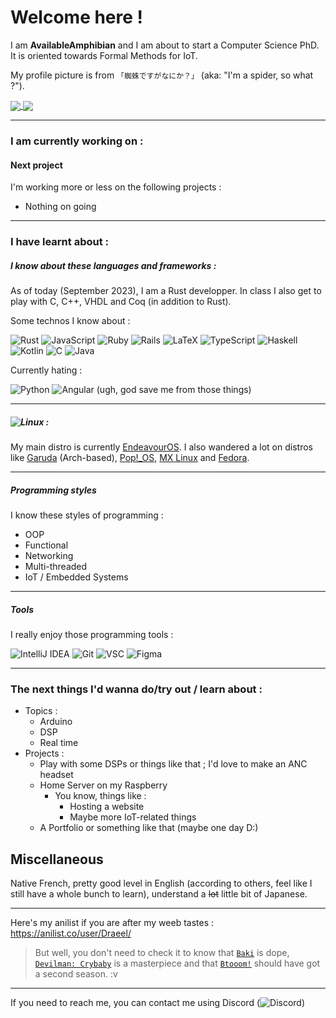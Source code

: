 # Welcome here !
I am **AvailableAmphibian** and I am about to start a Computer Science PhD. It is oriented towards Formal Methods for IoT. 

My profile picture is from `「蜘蛛ですがなにか？」` (aka: "I'm a spider, so what ?"). 

<a href="https://github-readme-stats.vercel.app/api?username=AvailableAmphibian&show_icons=true&theme=tokyonight">
  <img align="center" src="https://github-readme-stats.vercel.app/api?username=AvailableAmphibian&show_icons=true&theme=tokyonight" />
</a>
<a href="https://github-readme-stats.vercel.app/api/top-langs/?username=AvailableAmphibian&layout=compact&count_private=true&theme=tokyonight">
  <img align="center" src="https://github-readme-stats.vercel.app/api/top-langs/?username=AvailableAmphibian&layout=compact&count_private=true&theme=tokyonight&langs_count=10" />
</a>

---  

### I am currently working on :

#### Next project

I'm working more or less on the following projects :
- Nothing on going

---  


### I have learnt about :

##### I know about these languages and frameworks :

As of today (September 2023), I am a Rust developper. In class I also get to play with C, C++, VHDL and Coq (in addition to Rust).


Some technos I know about :

![Rust](https://img.shields.io/badge/rust-%23000000.svg?style=plastic&logo=rust&logoColor=white) ![JavaScript](https://img.shields.io/badge/js-%23323330.svg?style=plastic&logo=javascript&logoColor=%23F7DF1E) ![Ruby](https://img.shields.io/badge/ruby-%23CC342D.svg?style=plastic&logo=ruby&logoColor=white)  ![Rails](https://img.shields.io/badge/rails-%23CC0000.svg?style=plastic&logo=ruby-on-rails&logoColor=white) ![LaTeX](https://img.shields.io/badge/LaTeX-47A141?style=plastic&logo=LaTeX&logoColor=white) ![TypeScript](https://img.shields.io/badge/ts-%23007ACC.svg?style=plastic&logo=typescript&logoColor=white) ![Haskell](https://img.shields.io/badge/Haskell-5D4F85?style=plastic&logo=haskell&logoColor=white) ![Kotlin](https://img.shields.io/badge/kt-%230095D5.svg?style=plastic&logo=kotlin&logoColor=white) ![C](https://img.shields.io/badge/C-%2300599C.svg?style=plastic&logo=c&logoColor=white) ![Java](https://img.shields.io/badge/java-%23ED8B00.svg?style=plastic&logo=java&logoColor=white) 

Currently hating :

![Python](https://img.shields.io/badge/py-3670A0?style=plastic&logo=python&logoColor=ffdd54) ![Angular](https://img.shields.io/badge/angular-%23DD0031.svg?style=plastic&logo=angular&logoColor=white) 
(ugh, god save me from those things)

---

##### ![Linux](https://img.shields.io/badge/Linux-FCC624?style=plastic&logo=linux&logoColor=black) :

My main distro is currently [EndeavourOS](https://endeavouros.com/). I also wandered a lot on distros like [Garuda](https://garudalinux.org/) (Arch-based), [Pop!_OS](https://pop.system76.com/), [MX Linux](https://mxlinux.org/) and [Fedora](https://getfedora.org/).

---

##### Programming styles
I know these styles of programming :
- OOP
- Functional 
- Networking 
- Multi-threaded 
- IoT / Embedded Systems

---

##### Tools

I really enjoy those programming tools :  

![IntelliJ IDEA](https://img.shields.io/badge/IntelliJIDEA-000000.svg?style=plastic&logo=intellij-idea&logoColor=white)  ![Git](https://img.shields.io/badge/git-%23F05033.svg?style=plastic&logo=git&logoColor=white) ![VSC](https://img.shields.io/badge/Visual_Studio_Code-0078D4?style=plastic&logo=visual%20studio%20code&logoColor=white) ![Figma](https://img.shields.io/badge/Figma-F24E1E?style=plastic&logo=figma&logoColor=white)

---  

### The next things I'd wanna do/try out / learn about :
* Topics :
  - Arduino
  - DSP
  - Real time
* Projects :
  - Play with some DSPs or things like that ; I'd love to make an ANC headset
  - Home Server on my Raspberry
    + You know, things like :
      * Hosting a website
      * Maybe more IoT-related things
  - A Portfolio or something like that (maybe one day D:)
  

## Miscellaneous

Native French, pretty good level in English (according to others, feel like I still have a whole bunch to learn), understand a ~~lot~~ little bit of Japanese.  

--- 

Here's my anilist if you are after my weeb tastes :  
https://anilist.co/user/Draeel/
> But well, you don't need to check it to know that [`Baki`](https://myanimelist.net/anime/34443) is dope, [`Devilman: Crybaby`](https://myanimelist.net/anime/35120/) is a masterpiece and that [`Btooom!`](https://myanimelist.net/manga/20593) should have got a second season. :v  

---

If you need to reach me, you can contact me using Discord (![Discord](https://badgen.net/badge/%20/Dra%23%35092?icon=discord&color=purple)) 
